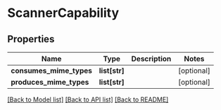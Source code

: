 # ScannerCapability

## Properties
Name | Type | Description | Notes
------------ | ------------- | ------------- | -------------
**consumes_mime_types** | **list[str]** |  | [optional] 
**produces_mime_types** | **list[str]** |  | [optional] 

[[Back to Model list]](../README.md#documentation-for-models) [[Back to API list]](../README.md#documentation-for-api-endpoints) [[Back to README]](../README.md)


